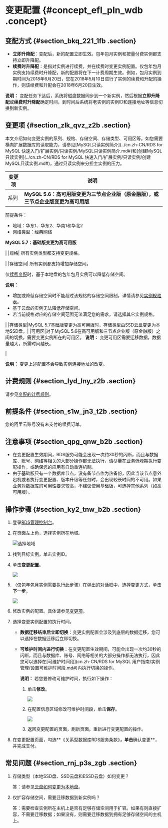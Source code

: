 # 变更配置 {#concept_efl_pln_wdb .concept}

## 变配方式 {#section_bkq_221_1fb .section}

-   **立即升降配**：变配后，新的配置立即生效。包年包月实例和按量付费实例都支持立即升降配。
-   **续费时升降配**：是指对实例进行续费，并在续费时变更实例配置。仅包年包月实例支持续费时升降配，新的配置将在下一计费周期生效。例如，包月实例到期时间为2018年6月20日，您在2018年5月10日进行了实例的续费和升配的操作，则该续费和升配会在2018年6月20日生效。

**说明：** 变配任务下达后，系统将磁盘数据同步到一个新实例，然后根据**立即升降配**或**续费时升降配**确定时间，到时间后系统将老实例的实例ID和连接地址等信息切换到新实例。

## 变更项 {#section_zlk_qvz_z2b .section}

本文介绍如何变更实例的系列、规格、存储空间、存储类型、可用区等。如您需要横向扩展数据库的读取能力，请参见[MySQL只读实例简介](../cn.zh-CN/RDS for MySQL 快速入门/扩展实例/只读实例/MySQL只读实例简介.md#)和[创建MySQL只读实例](../cn.zh-CN/RDS for MySQL 快速入门/扩展实例/只读实例/创建MySQL只读实例.md#)，通过只读实例来分担主实例的压力。

|变更项|说明|
|---|--|
|系列| **MySQL 5.6：高可用版变更为三节点企业版（原金融版），或三节点企业版变更为高可用版**

 前提条件：

-   地域：华东1、华东2、华南1和华北2
-   网络类型：经典网络

 **MySQL 5.7：基础版变更为高可用版**

 |
|规格| 所有实例类型都支持变更规格。

 |
|存储空间| 所有实例都支持增加存储空间。

 仅[续费变配](../cn.zh-CN/云数据库RDS价格/续费.md#)时，基于本地盘的包年包月实例可以降低存储空间。

 **说明：** 

-   增加或降低存储空间时不能超过该规格的存储空间限制，详情请参见[实例规格表](../cn.zh-CN/云数据库RDS简介/实例规格/实例规格表.md#)。
-   基于云盘的实例无法降低存储空间。
-   若当前规格对应的存储空间范围无法满足您的需求，请选择其它实例规格。

 |
|存储类型|MySQL 5.7基础版变更为高可用版时，存储类型由SSD云盘变更为本地SSD盘。|
|可用区|对于MySQL 5.6在高可用版和三节点企业版（原金融版）之间的切换，需要变更实例所在的可用区。 **说明：** 变更可用区需要迁移数据，数据量越大，所需时间越长。

 |

**说明：** 变更上述配置不会导致实例连接地址的改变。

## 计费规则 {#section_lyd_lny_z2b .section}

请参见[变配的计费规则](../cn.zh-CN/云数据库RDS价格/变更配置费用说明.md)。

## 前提条件 {#section_s1w_jn3_t2b .section}

您的阿里云账号没有未支付的续费订单。

## 注意事项 {#section_qpg_qnw_b2b .section}

-   在变更配置生效期间，RDS服务可能会出现一次约30秒的闪断，而且与数据库、账号、网络等相关的大部分操作都无法执行，请尽量在业务低峰期执行变配操作，或确保您的应用有自动重连机制。
-   由于基础版只有一个数据库节点，没有备节点作为热备份，因此当该节点意外宕机或者执行变更配置、版本升级等任务时，会出现较长时间的不可用。如果业务对数据库的可用性要求较高，不建议使用基础版，可选择其他系列（如高可用版）。

## 操作步骤 {#section_ky2_tnw_b2b .section}

1.  登录[RDS管理控制台](https://rds.console.aliyun.com/)。
2.  在页面左上角，选择实例所在地域。

    ![选择地域](http://static-aliyun-doc.oss-cn-hangzhou.aliyuncs.com/assets/img/7814/156446448136543_zh-CN.png)

3.  找到目标实例，单击实例ID。
4.  单击**变更配置**。

    ![](http://static-aliyun-doc.oss-cn-hangzhou.aliyuncs.com/assets/img/7891/156446448211174_zh-CN.png)

5.  （仅包年包月实例需要执行此步骤）在弹出的对话框中，选择变更方式，单击**下一步**。

    ![](http://static-aliyun-doc.oss-cn-hangzhou.aliyuncs.com/assets/img/7891/15644644827047_zh-CN.png)

6.  修改实例的配置。具体请参见[变更项](#)。
7.  选择变更实例配置的执行时间。
    -   **数据迁移结束后立即切换**：变更实例配置会涉及到底层的数据迁移，您可以选择在数据迁移后立即切换。
    -   **可维护时间内进行切换**：在变更配置生效期间，可能会出现一次约30秒的闪断，而且与数据库、账号、网络等相关的大部分操作都无法执行，因此您可以选择在[可维护时间段](cn.zh-CN/RDS for MySQL 用户指南/实例管理/设置可维护时间段.md#)内执行切换的操作。

        **说明：** 若您要修改可维护时间，执行如下操作：

        1.  单击**修改**。

            ![](http://static-aliyun-doc.oss-cn-hangzhou.aliyuncs.com/assets/img/7884/15644644823017_zh-CN.png)

        2.  在配置信息区域修改可维护时间段，单击**保存**。

            ![](http://static-aliyun-doc.oss-cn-hangzhou.aliyuncs.com/assets/img/7884/156446448221079_zh-CN.png)

        3.  返回变更配置的页面，刷新页面，重新进行变更配置的操作。
8.  在变更配置页面，勾选**《关系型数据库RDS服务条款》**，单击**确认变更**，并完成支付。

## 常见问题 {#section_rnj_p3s_zgb .section}

1.  存储类型（本地SSD盘、SSD云盘和ESSD云盘）如何变更？

    答：请参见[云盘如何变更为本地盘](../cn.zh-CN/常见问题/空间__内存/云盘如何变更为本地盘.md#)。

2.  仅扩容存储空间，需要迁移数据到新实例吗？

    答：需要检查实例所在主机上是否有足够存储空间用于扩容。如果有则直接扩容，不需要迁移数据；如果没有，则需要迁移数据到拥有足够存储空间的主机上。



